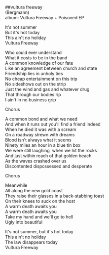 ##vultura freeway  
(Bergmann)  
album: Vultura Freeway + Poisoned EP  
  
It's not summer  
But it's hot today  
This ain't no holiday  
Vultura Freeway  
  
Who could ever understand  
What it costs to be in the band  
A common knowledge of our fate  
Like an agreement between church and state  
Friendship lies in unholy ties  
No cheap entertainment on this trip  
No sideshows out on the strip  
Just the wind and gas and whatever drug  
That through our bodies rip  
I ain't in no business grip  
  
Chorus  
  
A common bond and what we need  
And when it runs out you'll find a friend indeed  
When he died it was with a scream  
On a roadway strewn with dreams  
Blood isn't always what it seems  
Ninety miles an hour in a blue tin box  
We were still laughing&nbsp; when we hit the rocks  
And just within reach of that golden beach  
As the waves crashed over us  
Discontented dispossessed and desperate  
  
Chorus  
  
Meanwhile  
All along the new gold coast  
They raise their glasses in a back-stabbing toast  
On their knees to suck on the host  
A warm death awaits you  
A warm death awaits you  
Take my hand and we'll go to hell  
Ugly into beautiful  
  
It's not summer, but it's hot today  
This ain't no holiday  
The law disappears today  
Vultura Freeway  
